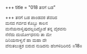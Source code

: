 +++
title = "018 ತನಗೆ ಬಡ"

+++
ತನಗೆ ಬಡ ಪಾಂಡವರ ತೆವರಿದ  
ಮನದ ಗರ್ವದ ಕೊಬ್ಬು ಕಾಲನ  
ಮನೆಯನಾಳ್ವಿಪುದಲ್ಲದಿದ್ದೊಡೆ ತನ್ನ ವೈರವನು  
ನೆನೆದು ದುರ್ಯೋಧನನು ತಾ ಮೇ  
ದಿನಿಯನಾಳ್ವನೆ ಹಾ ಮಹಾ ದೇ  
ವೆನುತಲುತ್ತರ ಬಿರುದ ನುಡಿದನು ಹೆಂಗಳಿದಿರಿನಲಿ      ॥18॥